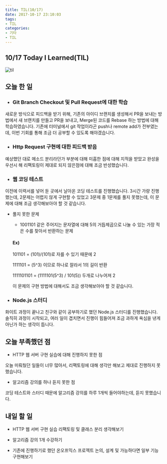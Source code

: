 ```yaml
---
title: TIL(10/17)
date: 2017-10-17 23:10:03
tags:
- TIL
categories:
- 기타
- TIL
---
```


## **10/17 Today I Learned(TIL)**

![til](/images/til/til.jpg)

## 오늘 한 일
- ### Git Branch Checkout 및 Pull Request에 대한 학습
새로운 방식으로 피드백을 받기 위해, 기존의 아이디 브랜치를 생성해서 PR을 보내는 방법에서
새 브랜치를 만들고 PR을 보내고, Merge된 코드를 Rebase 하는 방법에 대해 학습하였습니다.
기존에 터미널에서 git 작업이라곤 push나 remote add가 전부였는데, 이번 기회를 통해 조금 더 공부할 수 있도록 해야겠습니다.

- ### Http Request 구현에 대한 피드백 받음
예상했던 대로 메소드 분리라던가 부분에 대해 미흡한 점에 대해 지적을 받았고 완성을 우선시 해 리팩토링이 제대로 되지 않은점에 대해 조금 반성했습니다.

- ### 웹 코딩 테스트
이전에 이력서를 넣어 둔 곳에서 날아온 코딩 테스트를 진행했습니다.
3시간 가량 진행했는데, 2문제는 어렵지 않게 구현할 수 있었고
3문제 중 1문제를 풀지 못했는데, 이 문제에 대해 조금 생각해보아야 할 것 같습니다.

- 풀지 못한 문제
  - 1001101 같은 주어지는 문자열에 대해 5의 거듭제곱으로 나눌 수 있는 가장 적은 수를 찾아서 반환하는 문제 
  
  #### Ex)
  
  101101 = (101)/(101)로 자를 수 있기 때문에 2
  
  1111101 = (5^3) 이므로 하나로 잘라서 1의 길이 반환
  
  1111101101 = (1111101(5^3) / 101(5)) 두개로 나누어져 2

  이 문제의 구현 방법에 대해서도 조금 생각해보아야 할 것 같습니다.

- ### Node.js 스터디
화이트 과정이 끝나고 친구와 같이 공부하기로 했던 Node.js 스터디를 진행했습니다.
솔직히 과정이 시작되고, 여러 일이 겹치면서 진행이 힘들어져 조금 과하게 욕심을 낸게 아닌가 하는 생각이 듭니다.

## 오늘 부족했던 점

- HTTP 웹 서버 구현 실습에 대해 진행하지 못한 점

오늘 미뤄뒀던 일들이 너무 많아서, 리팩토링에 대해 생각만 해보고 제대로 진행하지 못했습니다.

- 알고리즘 강의를 하나 듣지 못한 점

코딩 테스트와 스터디 때문에 알고리즘 강의를 하루 1개씩 들어야하는데, 듣지 못했습니다.

## 내일 할 일

- HTTP 웹 서버 구현 실습 리팩토링 및 클래스 분리 생각해보기

- 알고리즘 강의 1개 수강하기

- 기존에 진행하기로 했던 온오프믹스 프로젝트 논의, 설계 및 가능하다면 일부 기능 구현해보기
